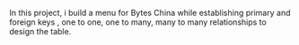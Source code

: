 In this project, i build a menu for Bytes China while establishing primary and foreign keys , 
one to one, one to many, many to many relationships 
to design the table.
